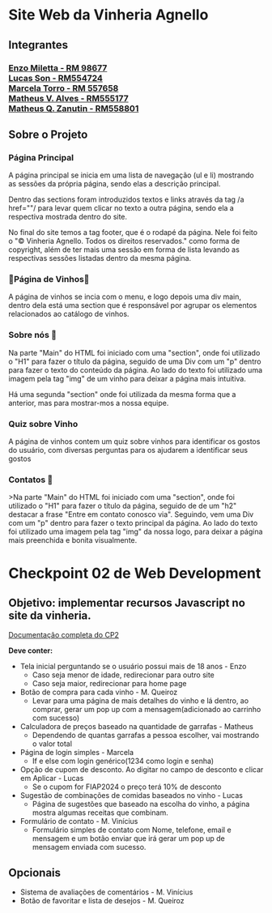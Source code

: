<h1>Site Web da Vinheria Agnello</h1>


<h2>Integrantes</h2>

<h3><a href="https://github.com/Enzo-Miletta" target="_blank">Enzo Miletta - RM 98677</a><br>
<a href="https://github.com/Lucas-Son" target="_blank">Lucas Son - RM554724</a><br>
<a href="https://github.com/MaahTorro" target="_blank">Marcela Torro - RM 557658</a><br>
<a href="https://github.com/Matheus-V-Alves" target="_blank">Matheus V. Alves - RM555177</a><br>
<a href="https://github.com/Mats057" target="_blank">Matheus Q. Zanutin - RM558801</a><br>

<h2>Sobre o Projeto</h2>

### Página Principal

<p>A página principal se inicia em uma lista de navegação (ul e li) mostrando as sessões da própria página, sendo elas a descrição principal.</p>
<p>Dentro das sections foram introduzidos textos e links através da tag /a href=""/ para levar quem clicar no texto a outra página, sendo ela a respectiva mostrada dentro do site. </p>
<p>No final do site temos a tag footer, que é o rodapé da página. Nele foi feito o "&copy Vinheria Agnello. Todos os direitos reservados." como forma de copyright, além de ter mais uma sessão em forma de lista levando as respectivas sessões listadas dentro da mesma página.</p>


### 🍷Página de Vinhos🍷

<p>A página de vinhos se incia com o menu, e logo depois uma div main, dentro dela está uma section que é responsável por agrupar os elementos relacionados ao catálogo de vinhos.</p>


### Sobre nós 📢

<p>Na parte "Main" do HTML foi iniciado com uma "section", onde foi utilizado o "H1" para fazer o título da página, seguido de uma Div com um "p" dentro para fazer o texto do conteúdo da página. Ao lado do texto foi utilizado uma imagem pela tag "img" de um vinho para deixar a página mais intuitiva.</p>

<p>Há uma segunda "section" onde foi utilizada da mesma forma que a anterior, mas para mostrar-mos a nossa equipe.</p>


### Quiz sobre Vinho

<p>A página de vinhos contem um quiz sobre vinhos para identificar os gostos do usuário, com diversas perguntas para os ajudarem a identificar seus gostos</p>


### Contatos 💬 

<p> >Na parte "Main" do HTML foi iniciado com uma "section", onde foi utilizado o "H1" para fazer o título da página, seguido de de um "h2" destacar a frase "Entre em contato conosco via". Seguindo, vem uma Div com um "p" dentro para fazer o texto principal da página. Ao lado do texto foi utilizado uma imagem pela tag "img" da nossa logo, para deixar a página mais preenchida e bonita visualmente.</p>


<h1>Checkpoint 02 de Web Development</h1>


<h2>Objetivo: implementar recursos Javascript no site da vinheria.</h2>

<a href="https://cherry-client-b8f.notion.site/CP2-JS-50ae6441e89a45bdbd0be6fbc2f4cd02">Documentação completa do CP2</a>

**Deve conter:**

- Tela inicial perguntando se o usuário possui mais de 18 anos - Enzo
    - Caso seja menor de idade, redirecionar para outro site
    - Caso seja maior, redirecionar para home page
- Botão de compra para cada vinho - M. Queiroz
    - Levar para uma página de mais detalhes do vinho e lá dentro, ao comprar, gerar um pop up com a mensagem(adicionado ao carrinho com sucesso)
- Calculadora de preços baseado na quantidade de garrafas - Matheus
    - Dependendo de quantas garrafas a pessoa escolher, vai mostrando o valor total
- Página de login simples - Marcela
    - If e else com login genérico(1234 como login e senha)
- Opção de cupom de desconto. Ao digitar no campo de desconto e clicar em Aplicar - Lucas
    - Se o cupom for FIAP2024 o preço terá 10% de desconto
- Sugestão de combinações de comidas baseados no vinho - Lucas
    - Página de sugestões que baseado na escolha do vinho, a página mostra algumas receitas que combinam.
- Formulário de contato - M. Vinícius
    - Formulário simples de contato com Nome, telefone, email e mensagem e um botão enviar que irá gerar um pop up de mensagem enviada com sucesso.

## Opcionais

- Sistema de avaliações de comentários - M. Vinícius
- Botão de favoritar e lista de desejos - M. Queiroz
